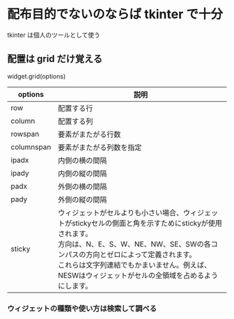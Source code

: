 # 配布目的でないのならば tkinter で十分

tkinter は個人のツールとして使う

## 配置は grid だけ覚える

widget.grid(options)

|  options  |  説明  |
| ---- | ---- |
|row|配置する行|
|column|配置する列|
|rowspan|要素がまたがる行数|
|columnspan|要素がまたがる列数を指定|
|ipadx|内側の横の間隔|
|ipady|内側の縦の間隔|
|padx|外側の横の間隔|
|pady|外側の縦の間隔|
|sticky|ウィジェットがセルよりも小さい場合、ウィジェットがstickyセルの側面と角を示すためにstickyが使用されます。<br>方向は、N、E、S、W、NE、NW、SE、SWの各コンパスの方向とゼロによって定義されます。<br>これらは文字列連結でもかまいません。例えば、NESWはウィジェットがセルの全領域を占めるようにします。|

### ウィジェットの種類や使い方は検索して調べる
